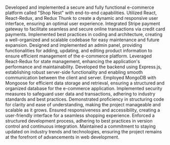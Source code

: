 Developed and implemented a secure and fully functional e-commerce platform called "Shop Nest" with end-to-end capabilities.
Utilized React, React-Redux, and Redux Thunk to create a dynamic and responsive user interface, ensuring an optimal user experience.
Integrated Stripe payment gateway to facilitate seamless and secure online transactions via credit card payments.
Implemented best practices in coding and architecture, creating a well-organized and scalable codebase for easy maintenance and future expansion.
Designed and implemented an admin panel, providing functionalities for adding, updating, and editing product information to ensure efficient management of the e-commerce platform.
Leveraged React-Redux for state management, enhancing the application's performance and maintainability.
Developed the backend using Express.js, establishing robust server-side functionality and enabling smooth communication between the client and server.
Employed MongoDB with Mongoose for efficient data storage and retrieval, ensuring a structured and organized database for the e-commerce application.
Implemented security measures to safeguard user data and transactions, adhering to industry standards and best practices.
Demonstrated proficiency in structuring code for clarity and ease of understanding, making the project manageable and scalable as it grows.
Ensured responsiveness and accessibility, creating a user-friendly interface for a seamless shopping experience.
Enforced a structured development process, adhering to best practices in version control and continuous integration.
Maintained a commitment to staying updated on industry trends and technologies, ensuring the project remains at the forefront of advancements in web development.
